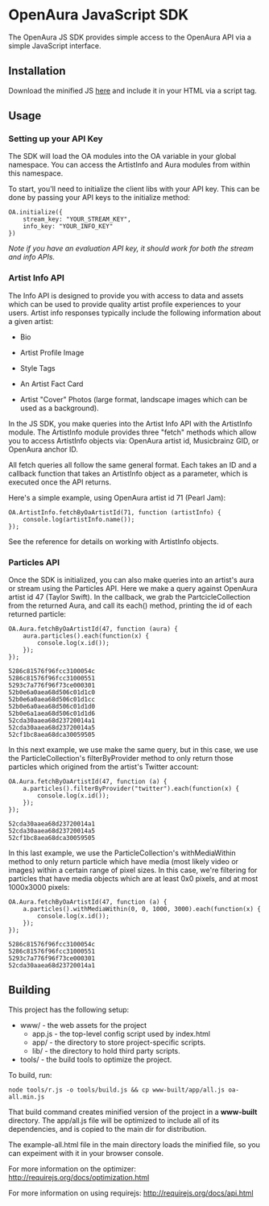 # OpenAura JavaScript SDK

The OpenAura JS SDK provides simple access to the OpenAura API via a
simple JavaScript interface.

## Installation

Download the minified JS
[here](https://raw.github.com/openaura/js-sdk/deanh/artist-search/oa-all.min.js) and include
it in your HTML via a script tag.

## Usage

### Setting up your API Key

The SDK will load the OA modules into the OA variable in your global
namespace. You can access the ArtistInfo and Aura modules from within
this namespace.

To start, you'll need to initialize the client libs with your API
key. This can be done by passing your API keys to the initialize
method:

    OA.initialize({
        stream_key: "YOUR_STREAM_KEY",
        info_key: "YOUR_INFO_KEY"
    })

*Note if you have an evaluation API key, it should work for both the
 stream and info APIs.*

### Artist Info API

The Info API is designed to provide you with access to data and assets
which can be used to provide quality artist profile experiences to
your users. Artist info responses typically include the following
information about a given artist:

* Bio

* Artist Profile Image

* Style Tags

* An Artist Fact Card

* Artist "Cover" Photos (large format, landscape images which can be used as a background).

In the JS SDK, you make queries into the Artist Info API with the
ArtistInfo module. The ArtistInfo module provides three "fetch"
methods which allow you to access ArtistInfo objects via: OpenAura
artist id, Musicbrainz GID, or OpenAura anchor ID.

All fetch queries all follow the same general format. Each takes an ID
and a callback function that takes an ArtistInfo object as a
parameter, which is executed once the API returns.

Here's a simple example, using OpenAura artist id 71 (Pearl Jam):

    OA.ArtistInfo.fetchByOaArtistId(71, function (artistInfo) {
        console.log(artistInfo.name());
    });

See the reference for details on working with ArtistInfo objects.

### Particles API

Once the SDK is initialized, you can also make queries into an
artist's aura or stream using the Particles API. Here we make a query
against OpenAura artist id 47 (Taylor Swift). In the callback, we grab
the PartcicleCollection from the returned Aura, and call its each()
method, printing the id of each returned particle:

    OA.Aura.fetchByOaArtistId(47, function (aura) {
        aura.particles().each(function(x) {
            console.log(x.id());
        });
    });

    5286c81576f96fcc3100054c
    5286c81576f96fcc31000551
    5293c7a776f96f73ce000301
    52b0e6a0aea68d506c01d1c0
    52b0e6a0aea68d506c01d1cc
    52b0e6a0aea68d506c01d1d0
    52b0e6a1aea68d506c01d1d6
    52cda30aaea68d23720014a1
    52cda30aaea68d23720014a5
    52cf1bc8aea68dca30059505

In this next example, we use make the same query, but in this case, we
use the ParticleCollection's filterByProvider method to only return
those particles which origined from the artist's Twitter account:

    OA.Aura.fetchByOaArtistId(47, function (a) {
        a.particles().filterByProvider("twitter").each(function(x) {
            console.log(x.id());
        });
    });

    52cda30aaea68d23720014a1
    52cda30aaea68d23720014a5
    52cf1bc8aea68dca30059505 

In this last example, we use the ParticleCollection's withMediaWithin
method to only return particle which have media (most likely video or
images) within a certain range of pixel sizes. In this case, we're
filtering for particles that have media objects which are at least 0x0
pixels, and at most 1000x3000 pixels:

    OA.Aura.fetchByOaArtistId(47, function (a) {
        a.particles().withMediaWithin(0, 0, 1000, 3000).each(function(x) {
            console.log(x.id());
        });
    });

    5286c81576f96fcc3100054c
    5286c81576f96fcc31000551
    5293c7a776f96f73ce000301
    52cda30aaea68d23720014a1

## Building

This project has the following setup:

* www/ - the web assets for the project
    * app.js - the top-level config script used by index.html
    * app/ - the directory to store project-specific scripts.
    * lib/ - the directory to hold third party scripts.
* tools/ - the build tools to optimize the project.

To build, run:

    node tools/r.js -o tools/build.js && cp www-built/app/all.js oa-all.min.js

That build command creates minified version of the project in a
**www-built** directory. The app/all.js file will be optimized to
include all of its dependencies, and is copied to the main dir for
distribution.

The example-all.html file in the main directory loads the minified
file, so you can expeiment with it in your browser console.

For more information on the optimizer:
http://requirejs.org/docs/optimization.html

For more information on using requirejs:
http://requirejs.org/docs/api.html
